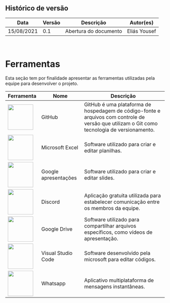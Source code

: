 ## Histórico de versão
Data | Versão | Descrição | Autor(es)
---|---|---|---
15/08/2021 | 0.1 | Abertura do documento | Eliás Yousef

<br>

# Ferramentas
Esta seção tem por finalidade apresentar as ferramentas utilizadas pela equipe para desenvolver o projeto.

Ferramenta | Nome | Descrição
---|---|---
<img width="80px" height="80px" src="images/GitHub-Mark.png"> | GitHub | GitHub é uma plataforma de hospedagem de código-fonte e arquivos com controle de versão que utilizam o Git como tecnologia de versionamento.
<img width="80px" height="80px" src="images/excel.png"> | Microsoft Excel | Software utilizado para criar e editar planilhas.
<img width="80px" height="80px" src="images/apresentação.png"> | Google apresentações | Software utilizado para criar e editar slides.
<img width="80px" height="80px" src="images/discord.png"> | Discord | Aplicação gratuita utilizada para estabelecer comunicação entre os membros da equipe.
<img width="80px" height="80px" src="images/drive.png"> | Google Drive | Software utilizado para compartilhar arquivos específicos, como vídeos de apresentação.
<img width="80px" height="80px" src="images/vscode.png"> | Visual Studio Code | Software desenvolvido pela microsoft para editar códigos.
<img width="80px" height="80px" src="images/wpp.png"> | Whatsapp | Aplicativo multiplataforma de mensagens instantâneas.